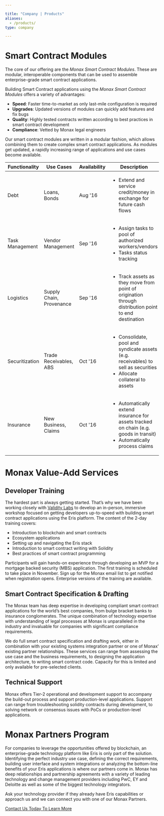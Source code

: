 ```yaml
---

title: "Company | Products"
aliases:
  - /products/
type: company

---
```

# Smart Contract Modules

The core of our offering are the *Monax Smart Contract Modules*. These are modular, interoperable components that can be used to assemble enterprise-grade smart contract applications. 

Building Smart Contract applications using the *Monax Smart Contract Modules* offers a variety of advantages:
* __Speed__: Faster time-to-market as only last-mile configuration is required
* __Upgrades__: Updated versions of modules can quickly add features and fix bugs
* __Quality__: Highly tested contracts written according to best practices in smart contract development
* __Compliance__: Vetted by Monax legal engineers

Our smart contract modules are written in a modular fashion, which allows combining them to create complex smart contract applications. As modules get updated, a rapidly increasing range of applications and use cases become available.


|Functionality    |Use Cases        |Availability     |Description      |
|---------------  |---------------  |---------------  |---------------  |
|Debt             |Loans, Bonds     |Aug '16        | <ul><li>Extend and service credit/money in exchange for future cash flows</li></ul> |
|Task Management  |Vendor Management  |Sep '16    |<ul><li>Assign tasks to pool of authorized workers/vendors</li><li>Tasks status tracking</li></ul>|
|Logistics        |Supply Chain, Provenance |Sep '16  |<ul><li>Track assets as they move from point of origination through distribution point to end destination</li></ul>|
|Securitization   |Trade Receivables, ABS |Oct '16  |<ul><li>Consolidate, pool and syndicate assets (e.g. receivables) to sell as securities</li><li>Allocate collateral to assets</li></ul>|
|Insurance        |New Business, Claims |Oct '16  |<ul><li>Automatically extend insurance for assets tracked on chain (e.g. goods in transit)</li><li>Automatically process claims</li></ul>|

# Monax Value-Add Services
## Developer Training
The hardest part is always getting started. That’s why we have been working closely with [Validity Labs](https://validitylabs.org/) to develop an in-person, immersive workshop focused on getting developers up-to-speed with building smart contract applications using the Eris platform. The content of the 2-day training covers:

* Introduction to blockchain and smart contracts
* Ecosystem applications
* Setting up and navigating the Eris stack
* Introduction to smart contract writing with Solidity
* Best practices of smart contract programming

Participants will gain hands-on experience through developing an MVP for a mortgage backed security (MBS) application. The first training is scheduled to take place in November. Sign up for the Monax email list to get notified when registration opens. Enterprise versions of the training are available.

## Smart Contract Specification & Drafting
The Monax team has deep expertise in developing compliant smart contract applications for the world’s best companies, from bulge bracket banks to insurance conglomerates. The unique combination of technology expertise with understanding of legal processes at Monax is unparalleled in the industry and invaluable for companies with significant compliance requirements.

We do full smart contract specification and drafting work, either in combination with your existing systems integration partner or one of Monax’ existing partner relationships. These services can range from assessing the use case and the business requirements, to designing the application architecture, to writing smart contract code. Capacity for this is limited and only available for pre-selected clients.

## Technical Support
Monax offers Tier-2 operational and development support to accompany the build-out process and support production-level applications. Support can range from troubleshooting solidity contracts during development, to solving network or consensus issues with PoCs or production-level applications.

# Monax Partners Program
For companies to leverage the opportunities offered by blockchain, an enterprise-grade technology platform like Eris is only part of the solution. Identifying the perfect industry use case, defining the correct requirements, building user interface and system integrations or analyzing the bottom-line benefits of your Eris applications is where our partners come in. Monax has deep relationships and partnership agreements with a variety of leading technology and change management providers including PwC, EY and Deloitte as well as some of the biggest technology integrators.

Ask your technology provider if they already have Eris capabilities or approach us and we can connect you with one of our Monax Partners.

<a class="action-big" href="mailto:contact@erisindustries.com">Contact Us Today To Learn More</a>
